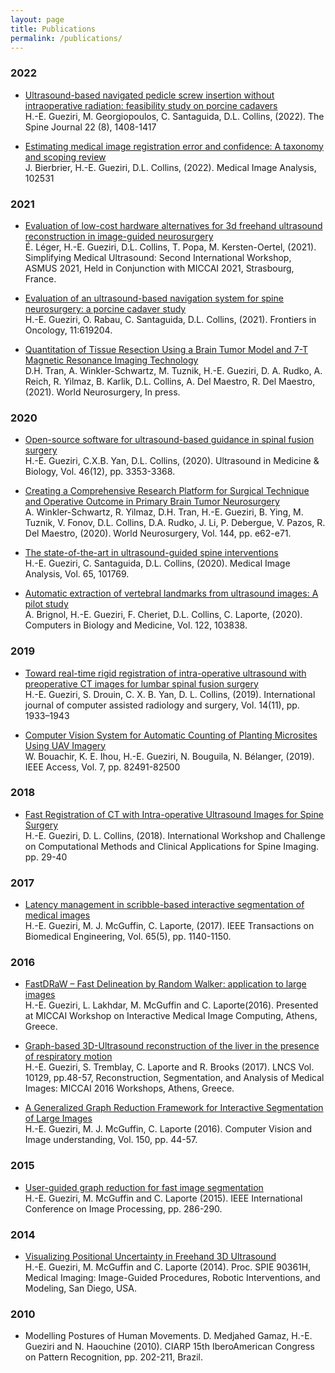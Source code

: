 ```yaml
---
layout: page
title: Publications
permalink: /publications/
---
```


### 2022

* [Ultrasound-based navigated pedicle screw insertion without intraoperative radiation: feasibility study on porcine cadavers](https://www.sciencedirect.com/science/article/abs/pii/S152994302200170X)<br/>
H.-E. Gueziri, M. Georgiopoulos, C. Santaguida, D.L. Collins, (2022). The Spine Journal 22 (8), 1408-1417

* [Estimating medical image registration error and confidence: A taxonomy and scoping review](https://doi.org/10.1016/j.media.2022.102531)<br/>
J. Bierbrier, H.-E. Gueziri, D.L. Collins, (2022). Medical Image Analysis, 102531

### 2021
* [Evaluation of low-cost hardware alternatives for 3d freehand ultrasound reconstruction in image-guided neurosurgery](https://link.springer.com/chapter/10.1007/978-3-030-87583-1_11)<br/>
É. Léger, H.-E. Gueziri, D.L. Collins, T. Popa, M. Kersten-Oertel, (2021). Simplifying Medical Ultrasound: Second International Workshop, ASMUS 2021, Held in Conjunction with MICCAI 2021, Strasbourg, France.

* [Evaluation of an ultrasound-based navigation system for spine neurosurgery: a porcine cadaver study](https://doi.org/10.3389/fonc.2021.619204)<br/>
H.-E. Gueziri, O. Rabau, C. Santaguida, D.L. Collins, (2021). Frontiers in Oncology, 11:619204.

* [Quantitation of Tissue Resection Using a Brain Tumor Model and 7-T Magnetic Resonance Imaging Technology](https://doi.org/10.1016/j.wneu.2020.12.141)<br/>
D.H. Tran, A. Winkler-Schwartz, M. Tuznik, H.-E. Gueziri, D. A. Rudko, A. Reich, R. Yilmaz, B. Karlik, D.L. Collins, A. Del Maestro, R. Del Maestro, (2021). World Neurosurgery, In press.

### 2020
* [Open-source software for ultrasound-based guidance in spinal fusion surgery](https://www.sciencedirect.com/science/article/pii/S0301562920303537)<br/>
H.-E. Gueziri, C.X.B. Yan, D.L. Collins, (2020). Ultrasound in Medicine & Biology, Vol. 46(12), pp. 3353-3368.

* [Creating a Comprehensive Research Platform for Surgical Technique and Operative Outcome in Primary Brain Tumor Neurosurgery](https://www.sciencedirect.com/science/article/pii/S1878875020317319)<br/>
A. Winkler-Schwartz, R. Yilmaz, D.H. Tran, H.-E. Gueziri, B. Ying, M. Tuznik, V. Fonov, D.L. Collins, D.A. Rudko, J. Li, P. Debergue, V. Pazos, R. Del Maestro, (2020). World Neurosurgery, Vol. 144, pp. e62-e71. 

* [The state-of-the-art in ultrasound-guided spine interventions](https://www.researchgate.net/publication/342483231_The_state-of-the-art_in_ultrasound-guided_spine_interventions)<br/>
H.-E. Gueziri, C. Santaguida, D.L. Collins, (2020). Medical Image Analysis, Vol. 65, 101769.

* [Automatic extraction of vertebral landmarks from ultrasound images: A pilot study](https://doi.org/10.1016/j.compbiomed.2020.103838)<br/>
A. Brignol, H.-E. Gueziri, F. Cheriet, D.L. Collins, C. Laporte, (2020). Computers in Biology and Medicine, Vol. 122, 103838.

### 2019
* [Toward real-time rigid registration of intra-operative ultrasound with preoperative CT images for lumbar spinal fusion surgery](https://www.researchgate.net/publication/334105717_Toward_real-time_rigid_registration_of_intra-operative_ultrasound_with_preoperative_CT_images_for_lumbar_spinal_fusion_surgery)<br/>
H.-E. Gueziri, S. Drouin, C. X. B. Yan, D. L. Collins, (2019). International journal of computer assisted radiology and surgery, Vol. 14(11), pp. 1933–1943

* [Computer Vision System for Automatic Counting of Planting Microsites Using UAV Imagery](https://www.researchgate.net/publication/334330933_Computer_Vision_System_for_Automatic_Counting_of_Planting_Microsites_Using_UAV_Imagery)<br/>
W. Bouachir, K. E. Ihou, H.-E. Gueziri, N. Bouguila, N. Bélanger, (2019). IEEE Access, Vol. 7, pp. 82491-82500

### 2018
* [Fast Registration of CT with Intra-operative Ultrasound Images for Spine Surgery](https://www.researchgate.net/publication/331778715_Fast_Registration_of_CT_with_Intra-operative_Ultrasound_Images_for_Spine_Surgery)<br/>
 H.-E. Gueziri, D. L. Collins, (2018). International Workshop and Challenge on Computational Methods and Clinical Applications for Spine Imaging. pp. 29-40

### 2017
* [Latency management in scribble-based interactive segmentation of medical images](https://www.researchgate.net/publication/321281711_Latency_Management_in_Scribble-Based_Interactive_Segmentation_of_Medical_Images?_sg=ozpGhPYDk3OYlKRQlPHIf0AkEcB6zE7GNkS-4-t7dRiVWjlkYzCK8Yw9Wq4jab3vf_52Mx2GN79c9-6wXoZ3kpIPpoMBR3oi3pwwg91A.Albd-rnyPg3KT1WDhDEhe2h9A8bnWK6DFx-BLG154oNIpDglcqInYIUKldOJXxTbKfU-IiOUF8p63W8GgiFiCQ)<br/>
 H.-E. Gueziri, M. J. McGuffin, C. Laporte, (2017). IEEE Transactions on Biomedical Engineering, Vol. 65(5), pp. 1140-1150.

### 2016
* [FastDRaW – Fast Delineation by Random Walker: application to large images](https://www.researchgate.net/publication/309590801_FastDRaW_-_Fast_Delineation_by_Random_Walker_application_to_large_images)<br/>
H.-E. Gueziri, L. Lakhdar, M. McGuffin and C. Laporte(2016). Presented at MICCAI Workshop on Interactive Medical Image Computing, Athens, Greece.

* [Graph-based 3D-Ultrasound reconstruction of the liver in the presence of respiratory motion](https://www.researchgate.net/publication/312528391_Graph-Based_3D-Ultrasound_Reconstruction_of_the_Liver_in_the_Presence_of_Respiratory_Motion)<br/>
H.-E. Gueziri, S. Tremblay, C. Laporte and R. Brooks (2017). LNCS Vol. 10129, pp.48-57, Reconstruction, Segmentation, and Analysis of Medical Images: MICCAI 2016 Workshops, Athens, Greece.

* [A Generalized Graph Reduction Framework for Interactive Segmentation of Large Images](https://www.researchgate.net/publication/303321652_A_Generalized_Graph_Reduction_Framework_for_Interactive_Segmentation_of_Large_Images?_sg=ozpGhPYDk3OYlKRQlPHIf0AkEcB6zE7GNkS-4-t7dRiVWjlkYzCK8Yw9Wq4jab3vf_52Mx2GN79c9-6wXoZ3kpIPpoMBR3oi3pwwg91A.Albd-rnyPg3KT1WDhDEhe2h9A8bnWK6DFx-BLG154oNIpDglcqInYIUKldOJXxTbKfU-IiOUF8p63W8GgiFiCQ)<br/>
H.-E. Gueziri, M. J. McGuffin, C. Laporte (2016). Computer Vision and Image understanding, Vol. 150, pp. 44-57.

### 2015
* [User-guided graph reduction for fast image segmentation](https://www.researchgate.net/publication/287687177_User-guided_graph_reduction_for_fast_image_segmentation)<br/>
 H.-E. Gueziri, M. McGuffin and C. Laporte (2015). IEEE International Conference on Image Processing, pp. 286-290.

### 2014
* [Visualizing Positional Uncertainty in Freehand 3D Ultrasound](https://www.researchgate.net/publication/261062068_Visualizing_positional_uncertainty_in_freehand_3D_ultrasound?_sg=ozpGhPYDk3OYlKRQlPHIf0AkEcB6zE7GNkS-4-t7dRiVWjlkYzCK8Yw9Wq4jab3vf_52Mx2GN79c9-6wXoZ3kpIPpoMBR3oi3pwwg91A.Albd-rnyPg3KT1WDhDEhe2h9A8bnWK6DFx-BLG154oNIpDglcqInYIUKldOJXxTbKfU-IiOUF8p63W8GgiFiCQ)<br/>
H.-E. Gueziri, M. McGuffin and C. Laporte (2014). Proc. SPIE 90361H, Medical Imaging: Image-Guided Procedures, Robotic Interventions, and Modeling, San Diego, USA.

### 2010
* Modelling Postures of Human Movements. 
D. Medjahed Gamaz, H.-E. Gueziri and N. Haouchine (2010). CIARP 15th IberoAmerican Congress on Pattern Recognition, pp. 202-211, Brazil.
